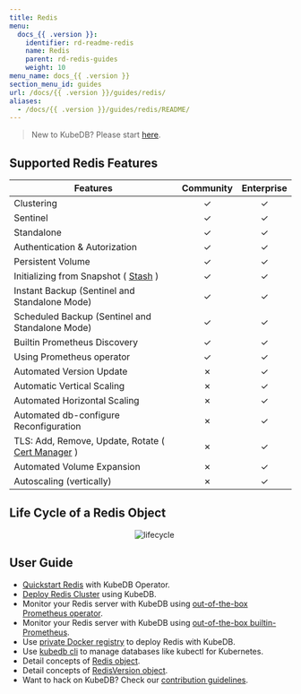 ```yaml
---
title: Redis
menu:
  docs_{{ .version }}:
    identifier: rd-readme-redis
    name: Redis
    parent: rd-redis-guides
    weight: 10
menu_name: docs_{{ .version }}
section_menu_id: guides
url: /docs/{{ .version }}/guides/redis/
aliases:
  - /docs/{{ .version }}/guides/redis/README/
---
```


> New to KubeDB? Please start [here](/docs/README.md).

## Supported Redis Features
| Features                                                                           | Community | Enterprise |
|------------------------------------------------------------------------------------|:---------:|:----------:|
| Clustering                                                                         | &#10003;  |  &#10003;  |
| Sentinel                                                                           | &#10003;  |  &#10003;  |
| Standalone                                                                         | &#10003;  |  &#10003;  |
| Authentication & Autorization                                                      | &#10003;  |  &#10003;  |
| Persistent Volume                                                                  | &#10003;  |  &#10003;  |
| Initializing from Snapshot ( [Stash](https://stash.run/) )                         | &#10003;  |  &#10003;  |
| Instant Backup (Sentinel and Standalone Mode)                                      | &#10003;  |  &#10003;  |
| Scheduled Backup (Sentinel and Standalone Mode)                                    | &#10003;  |  &#10003;  |
| Builtin Prometheus Discovery                                                       | &#10003;  |  &#10003;  |
| Using Prometheus operator                                                          | &#10003;  |  &#10003;  |
| Automated Version Update                                                           | &#10007;  |  &#10003;  |
| Automatic Vertical Scaling                                                         | &#10007;  |  &#10003;  |
| Automated Horizontal Scaling                                                       | &#10007;  |  &#10003;  |
| Automated db-configure Reconfiguration                                             | &#10007;  |  &#10003;  |
| TLS: Add, Remove, Update, Rotate ( [Cert Manager](https://cert-manager.io/docs/) ) | &#10007;  |  &#10003;  |
| Automated Volume Expansion                                                         | &#10007;  |  &#10003;  |
| Autoscaling (vertically)                                                           | &#10007;  |  &#10003;  |


## Life Cycle of a Redis Object

<p align="center">
  <img alt="lifecycle"  src="/docs/images/redis/redis-lifecycle.png">
</p>

## User Guide

- [Quickstart Redis](/docs/guides/redis/quickstart/quickstart.md) with KubeDB Operator.
- [Deploy Redis Cluster](/docs/guides/redis/clustering/redis-cluster.md) using KubeDB.
- Monitor your Redis server with KubeDB using [out-of-the-box Prometheus operator](/docs/guides/redis/monitoring/using-prometheus-operator.md).
- Monitor your Redis server with KubeDB using [out-of-the-box builtin-Prometheus](/docs/guides/redis/monitoring/using-builtin-prometheus.md).
- Use [private Docker registry](/docs/guides/redis/private-registry/using-private-registry.md) to deploy Redis with KubeDB.
- Use [kubedb cli](/docs/guides/redis/cli/cli.md) to manage databases like kubectl for Kubernetes.
- Detail concepts of [Redis object](/docs/guides/redis/concepts/redis.md).
- Detail concepts of [RedisVersion object](/docs/guides/redis/concepts/catalog.md).
- Want to hack on KubeDB? Check our [contribution guidelines](/docs/CONTRIBUTING.md).
